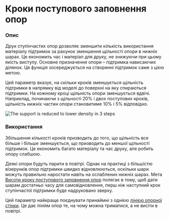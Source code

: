 Кроки поступового заповнення опор
====

### **Опис**

Друк ступінчастих опор дозволяє зменшити кількість використання матеріалу підтримок за рахунок зменшення щільності опори в нижніх шарах. Це економить час і матеріал для друку, не знижуючи при цьому якість виступу. Основне призначення опори – підтримка нависаючих ділянок. Ця функція зосереджується на створенні підтримок саме з цією метою.

Цей параметр вказує, на скільки кроків зменшується щільність підтримки в напрямку від моделі до поверхні на яку спираються підтримки. На кожному кроці щільність опори зменшується вдвічі. Наприклад, починаючи з щільності 20% і двох поступових кроків, щільність нижніх частин опори становитиме 10% і 5% відповідно.

![The support is reduced to lower density in 3 steps](../images/gradual_support_infill_step_height_1mm.png)

### **Використання**

Збільшення кількості кроків призводить до того, що щільність все більше і більше зменшується, що призводить до меншої щільності підтримок. Це економить багато матеріалу та час друку, але робить опору слабшою.

Деякі опори будуть парити в повітрі. Однак на практиці з більшістю візерунків опор підтримки швидко відновлюються, оскільки шари можуть правильно наростати навіть на ослаблених нижніх шарах. Мета [Висоти кроку поступового заповнення опор](gradual_support_infill_step_height.md) полягає в тому, щоб дати шарам достатньо часу для самовідновлення, перш ніж наступний крок ступінчастої підтримки буде надруковано зверху.

Цей параметр найкраще поєднувати принаймні з однією [лінією опорної стінки](../support/support_wall_count.md). Це дає лініям опор те, на чому можна триматися, а не висіти в повітрі.
